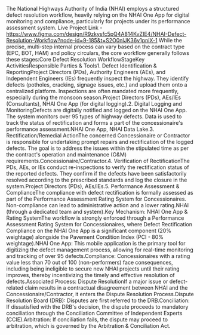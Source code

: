 The National Highways Authority of India (NHAI) employs a structured defect resolution workflow, heavily relying on the NHAI One App for digital monitoring and compliance, particularly for projects under its performance assessment system.
Live Project Link - https://www.figma.com/design/R9zkysfc5pQ4A814KvZIE4/NHAI-Defect-Resolution-Workflow?node-id=9-185&t=S2O0nlJK36v1pniX-1
While the precise, multi-step internal process can vary based on the contract type (EPC, BOT, HAM) and policy circulars, the core workflow generally follows these stages:Core Defect Resolution WorkflowStageKey ActivitiesResponsible Parties & Tools1. Defect Identification & ReportingProject Directors (PDs), Authority Engineers (AEs), and Independent Engineers (IEs) frequently inspect the highway. They identify defects (potholes, cracking, signage issues, etc.) and upload them onto a centralized platform. Inspections are often mandated more frequently, especially during the monsoon season.Project Directors (PDs), AEs/IEs (Consultants), NHAI One App (for digital logging).2. Digital Logging and MonitoringDefects are digitally notified and logged on the NHAI One App. The system monitors over 95 types of highway defects. Data is used to track the status of rectification and forms a part of the concessionaire's performance assessment.NHAI One App, NHAI Data Lake.3. Rectification/Remedial ActionThe concerned Concessionaire or Contractor is responsible for undertaking prompt repairs and rectification of the logged defects. The goal is to address the issues within the stipulated time as per the contract's operation and maintenance (O&M) requirements.Concessionaire/Contractor.4. Verification of RectificationThe PDs, AEs, or IEs conduct re-inspections to verify the rectification status of the reported defects. They confirm if the defects have been satisfactorily resolved according to the prescribed standards and log the closure in the system.Project Directors (PDs), AEs/IEs.5. Performance Assessment & ComplianceThe compliance with defect rectification is formally assessed as part of the Performance Assessment Rating System for Concessionaires. Non-compliance can lead to administrative action and a lower rating.NHAI (through a dedicated team and system).Key Mechanism: NHAI One App & Rating SystemThe workflow is strongly enforced through a Performance Assessment Rating System for Concessionaires, where Defect Rectification Compliance on the NHAI One App is a significant component (20% weightage) alongside the Pavement Condition Index (PCI - 80% weightage).NHAI One App: This mobile application is the primary tool for digitizing the defect management process, allowing for real-time monitoring and tracking of over 95 defects.Compliance: Concessionaires with a rating value less than 70 out of 100 (non-performers) face consequences, including being ineligible to secure new NHAI projects until their rating improves, thereby incentivizing the timely and effective resolution of defects.Associated Process: Dispute ResolutionIf a major issue or defect-related claim results in a contractual disagreement between NHAI and the Concessionaire/Contractor, it enters the Dispute Resolution Process.Dispute Resolution Board (DRB): Disputes are first referred to the DRB.Conciliation: If dissatisfied with the DRB's decision, the dispute proceeds to mandatory conciliation through the Conciliation Committee of Independent Experts (CCIE).Arbitration: If conciliation fails, the dispute may proceed to arbitration, which is governed by the Arbitration & Conciliation Act.
